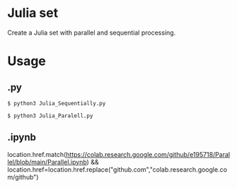 # Julia set
Create a Julia set with parallel and sequential processing.

# Usage
## .py
```
$ python3 Julia_Sequentially.py
```
```
$ python3 Julia_Paralell.py
```
## .ipynb
location.href.match(https://colab.research.google.com/github/e195718/Parallel/blob/main/Parallel.ipynb) && location.href=location.href.replace("github.com","colab.research.google.com/github")
